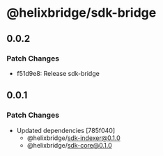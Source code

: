 # @helixbridge/sdk-bridge

## 0.0.2

### Patch Changes

- f51d9e8: Release sdk-bridge

## 0.0.1

### Patch Changes

- Updated dependencies [785f040]
  - @helixbridge/sdk-indexer@0.1.0
  - @helixbridge/sdk-core@0.1.0
